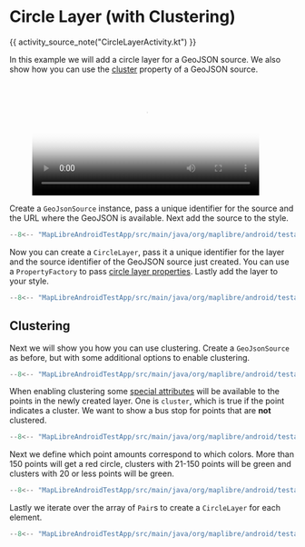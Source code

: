 # Circle Layer (with Clustering)

{{ activity_source_note("CircleLayerActivity.kt") }}

In this example we will add a circle layer for a GeoJSON source. We also show how you can use the [cluster](https://maplibre.org/maplibre-style-spec/sources/#cluster) property of a GeoJSON source.

<figure markdown="span">
  <video controls width="400" poster="{{ s3_url("circle_layer_cluster_thumbnail.jpg") }}" >
    <source src="{{ s3_url("circle_layer_cluster.mp4") }}" />
  </video>
</figure>

Create a `GeoJsonSource` instance, pass a unique identifier for the source and the URL where the GeoJSON is available. Next add the source to the style.

```kotlin title="Setting up the GeoJSON source"
--8<-- "MapLibreAndroidTestApp/src/main/java/org/maplibre/android/testapp/activity/style/CircleLayerActivity.kt:addBusStopSource"
```

Now you can create a `CircleLayer`, pass it a unique identifier for the layer and the source identifier of the GeoJSON source just created. You can use a `PropertyFactory` to pass [circle layer properties](https://maplibre.org/maplibre-style-spec/layers/#circle). Lastly add the layer to your style.

```kotlin title="Create circle layer a small orange circle for each bus stop"
--8<-- "MapLibreAndroidTestApp/src/main/java/org/maplibre/android/testapp/activity/style/CircleLayerActivity.kt:addBusStopCircleLayer"
```

## Clustering

Next we will show you how you can use clustering. Create a `GeoJsonSource` as before, but with some additional options to enable clustering.

```kotlin title="Setting up the clustered GeoJSON source"
--8<-- "MapLibreAndroidTestApp/src/main/java/org/maplibre/android/testapp/activity/style/CircleLayerActivity.kt:addClusteredSource"
```

When enabling clustering some [special attributes](https://maplibre.org/maplibre-style-spec/sources/#cluster) will be available to the points in the newly created layer. One is `cluster`, which is true if the point indicates a cluster. We want to show a bus stop for points that are **not** clustered.

```kotlin title="Add a symbol layers for points that are not clustered"
--8<-- "MapLibreAndroidTestApp/src/main/java/org/maplibre/android/testapp/activity/style/CircleLayerActivity.kt:unclusteredLayer"
```

Next we define which point amounts correspond to which colors. More than 150 points will get a red circle, clusters with 21-150 points will be green and clusters with 20 or less points will be green.

```kotlin title="Define different colors for different point amounts"
--8<-- "MapLibreAndroidTestApp/src/main/java/org/maplibre/android/testapp/activity/style/CircleLayerActivity.kt:clusteredCircleLayers"
```

Lastly we iterate over the array of `Pair`s to create a `CircleLayer` for each element.

```kotlin title="Add different circle layers for clusters of different point amounts"
--8<-- "MapLibreAndroidTestApp/src/main/java/org/maplibre/android/testapp/activity/style/CircleLayerActivity.kt:clusteredCircleLayersLoop"
```
